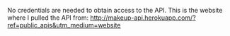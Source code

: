 No credentials are needed to obtain access to the API.
This is the website where I pulled the API from: http://makeup-api.herokuapp.com/?ref=public_apis&utm_medium=website
